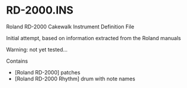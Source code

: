 # RD-2000.INS
Roland RD-2000 Cakewalk Instrument Definition File

Initial attempt, based on information extracted from the Roland manuals

Warning: not yet tested...

Contains
- [Roland RD-2000] patches
- [Roland RD-2000 Rhythm] drum with note names
